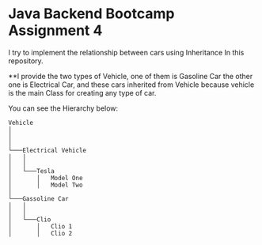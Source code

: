# Java Backend Bootcamp Assignment 4

I try to implement the relationship between cars using Inheritance In this 
repository. 

**I provide the two types of Vehicle, one of them is Gasoline Car the other 
one is Electrical Car, and these cars inherited from Vehicle because vehicle 
is the main Class for creating any type of car. 


You can see the Hierarchy below:
```
Vehicle
│   
│      
│
└───Electrical Vehicle
│   │ 
│   │
│   └───Tesla
│       │   Model One
│       │   Model Two
│   
└───Gassoline Car
│   │ 
│   │
│   └───Clio
│       │   Clio 1
│       │   Clio 2

```





